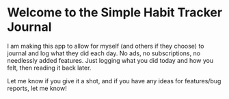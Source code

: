 # Welcome to the Simple Habit Tracker Journal

I am making this app to allow for myself (and others if they choose) to journal and log what they did each day. No ads, no subscriptions, no needlessly added features. Just logging what you did today and how you felt, then reading it back later.

Let me know if you give it a shot, and if you have any ideas for features/bug reports, let me know!
